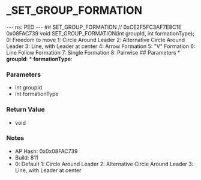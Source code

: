 # _SET_GROUP_FORMATION

--- ns: PED --- ## SET_GROUP_FORMATION  // 0xCE2F5FC3AF7E8C1E 0x08FAC739 void SET_GROUP_FORMATION(int groupId, int formationType);  0: Freedom to move 1: Circle Around Leader 2: Alternative Circle Around Leader 3: Line, with Leader at center 4: Arrow Formation 5: "V" Formation 6: Line Follow Formation 7: Single Formation 8: Pairwise  ## Parameters * **groupId**: * **formationType**:

### Parameters
* int groupId
* int formationType

### Return Value
* void

### Notes
* AP Hash: 0x0x08FAC739
* Build: 811
* 0: Default
1: Circle Around Leader
2: Alternative Circle Around Leader
3: Line, with Leader at center

